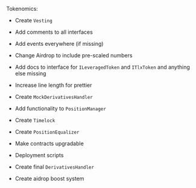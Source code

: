 Tokenomics:

- Create `Vesting`
- Add comments to all interfaces
- Add events everywhere (if missing)
- Change Airdrop to include pre-scaled numbers

- Add docs to interface for `ILeveragedToken` and `ITlxToken` and anything else missing
- Increase line length for prettier
- Create `MockDerivativesHandler`
- Add functionality to `PositionManager`
- Create `Timelock`
- Create `PositionEqualizer`
- Make contracts upgradable
- Deployment scripts
- Create final `DerivativesHandler`
- Create aidrop boost system
